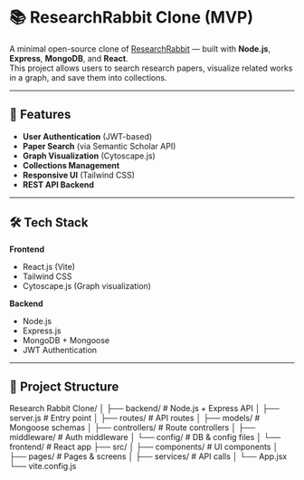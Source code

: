 # 📚 ResearchRabbit Clone (MVP)

A minimal open-source clone of [ResearchRabbit](https://researchrabbit.ai/) — built with **Node.js**, **Express**, **MongoDB**, and **React**.  
This project allows users to search research papers, visualize related works in a graph, and save them into collections.

---

## 🚀 Features
- **User Authentication** (JWT-based)
- **Paper Search** (via Semantic Scholar API)
- **Graph Visualization** (Cytoscape.js)
- **Collections Management**
- **Responsive UI** (Tailwind CSS)
- **REST API Backend**

---

## 🛠️ Tech Stack

**Frontend**
- React.js (Vite)
- Tailwind CSS
- Cytoscape.js (Graph visualization)

**Backend**
- Node.js
- Express.js
- MongoDB + Mongoose
- JWT Authentication

---

## 📂 Project Structure
Research Rabbit Clone/
│
├── backend/ # Node.js + Express API
│ ├── server.js # Entry point
│ ├── routes/ # API routes
│ ├── models/ # Mongoose schemas
│ ├── controllers/ # Route controllers
│ ├── middleware/ # Auth middleware
│ └── config/ # DB & config files
│
└── frontend/ # React app
├── src/
│ ├── components/ # UI components
│ ├── pages/ # Pages & screens
│ ├── services/ # API calls
│ └── App.jsx
└── vite.config.js
